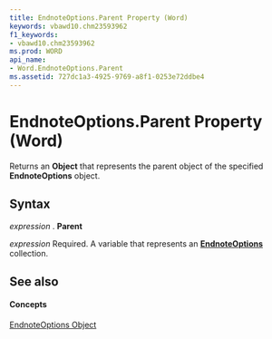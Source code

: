 ```yaml
---
title: EndnoteOptions.Parent Property (Word)
keywords: vbawd10.chm23593962
f1_keywords:
- vbawd10.chm23593962
ms.prod: WORD
api_name:
- Word.EndnoteOptions.Parent
ms.assetid: 727dc1a3-4925-9769-a8f1-0253e72ddbe4
---
```



# EndnoteOptions.Parent Property (Word)

Returns an  **Object** that represents the parent object of the specified **EndnoteOptions** object.


## Syntax

 _expression_ . **Parent**

 _expression_ Required. A variable that represents an **[EndnoteOptions](endnoteoptions-object-word.md)** collection.


## See also


#### Concepts


[EndnoteOptions Object](endnoteoptions-object-word.md)

